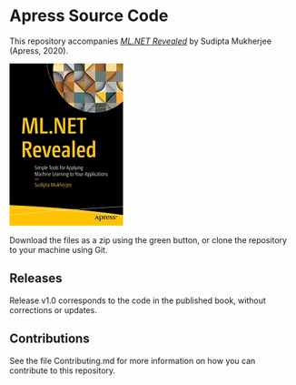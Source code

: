 # Apress Source Code

This repository accompanies [*ML.NET Revealed*](https://www.apress.com/9781484265420) by Sudipta Mukherjee (Apress, 2020).

[comment]: #cover
![Cover image](9781484265420.jpg)

Download the files as a zip using the green button, or clone the repository to your machine using Git.

## Releases

Release v1.0 corresponds to the code in the published book, without corrections or updates.

## Contributions

See the file Contributing.md for more information on how you can contribute to this repository.